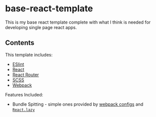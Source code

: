 # base-react-template

This is my base react template complete with what I think is needed for developing single page react apps.

## Contents

This template includes:

- [ESlint](https://eslint.org/)
- [React](https://reactjs.org/)
- [React Router](https://reacttraining.com/react-router/)
- [SCSS](https://sass-lang.com/)
- [Webpack](https://webpack.js.org/)

Features Included:
- Bundle Spitting - simple ones provided by [webpack configs](https://webpack.js.org/guides/code-splitting/#prevent-duplication) and [`React.lazy`](https://reactjs.org/docs/code-splitting.html#reactlazy)
